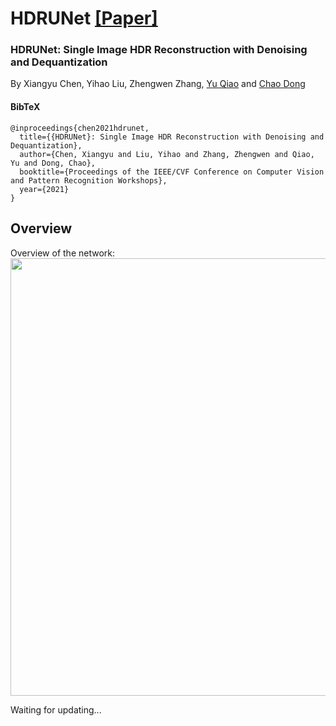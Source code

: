 # HDRUNet [[Paper]](http://arxiv.org/abs/2105.13084)

### HDRUNet: Single Image HDR Reconstruction with Denoising and Dequantization
By Xiangyu Chen, Yihao Liu, Zhengwen Zhang, [Yu Qiao](https://scholar.google.com/citations?user=gFtI-8QAAAAJ&hl=zh-CN) and [Chao Dong](https://scholar.google.com.hk/citations?user=OSDCB0UAAAAJ&hl=zh-CN)

#### BibTeX

    @inproceedings{chen2021hdrunet,
      title={{HDRUNet}: Single Image HDR Reconstruction with Denoising and Dequantization},
      author={Chen, Xiangyu and Liu, Yihao and Zhang, Zhengwen and Qiao, Yu and Dong, Chao}, 
      booktitle={Proceedings of the IEEE/CVF Conference on Computer Vision and Pattern Recognition Workshops},
      year={2021}
    }

## Overview
Overview of the network:  
<img src="" width="700"/>

Waiting for updating...
